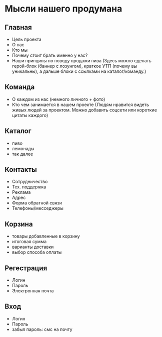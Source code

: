 # Мысли нашего продумана

## Главная
- Цель проекта
- О нас
- Кто мы
- Почему стоит брать именно у нас?
- Наши принципы по поводу продажи пива (Здесь можно сделать герой-блок (баннер с лозунгом), краткое УТП (почему вы уникальны), а дальше блоки с ссылками на каталог/команду.)
## Команда
- О каждом из нас (немного личного + фото)
- Кто чем занимается в нашем проекте (Людям нравится видеть живых людей за проектом. Можно добавить соцсети или короткие цитаты каждого)
## Каталог
- пиво
- лемонады
- так далее
## Контакты
- Сотрудничество
- Тех. поддержка
- Реклама
- Адрес
- Форма обратной связи
- Телефоны/месседжеры
## Корзина
- товары добавленные в корзину
- итоговая сумма
- варианты доставки
- выбор способа оплаты
## Регестрация
- Логин
- Пароль
- Электронная почта
## Вход
- Логин
- Пароль
- забыл пароль: смс на почту
